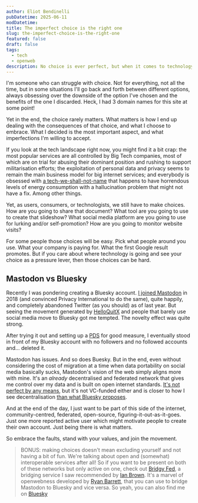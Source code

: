 ```yaml
---
author: Eliot Bendinelli
pubDatetime: 2025-06-11
modDatetime: 
title: The imperfect choice is the right one
slug: the-imperfect-choice-is-the-right-one
featured: false
draft: false
tags:
  - tech
  - openweb
description: No choice is ever perfect, but when it comes to technology, embracing the imperfections is what drives progress (or why I use Mastodon)
---
```

I'm someone who can struggle with choice. Not for everything, not all the time, but in some situations I'll go back and forth between different options, always obsessing over the downside of the option I've chosen and the benefits of the one I discarded. Heck, I had 3 domain names for this site at some point!

Yet in the end, the choice rarely matters. What matters is how I end up dealing with the consequences of that choice, and what I choose to embrace. What I decided is the most important aspect, and what imperfections I'm willing to accept. 

If you look at the tech landscape right now, you might find it a bit crap: the most popular services are all controlled by Big Tech companies, most of which are on trial for abusing their dominant position and rushing to support militarisation efforts; the exploitation of personal data and privacy seems to remain the main business model for big internet services; and everybody is obsessed with [a tech-we-shall-not-name](/posts/why-i-would-rather-push-against-ai) that happens to have horrendous levels of energy consumption with a hallucination problem that might not have a fix. Among other things.

Yet, as users, consumers, or technologists, we still have to make choices. How are you going to share that document? What tool are you going to use to create that slideshow? What social media platform are you going to use for lurking and/or self-promotion? How are you going to monitor website visits?

For some people those choices will be easy. Pick what people around you use. What your company is paying for. What the first Google result promotes. But if you care about where technology is going and see your choice as a pressure lever, then those choices can be hard.

## Mastodon vs Bluesky

Recently I was pondering creating a Bluesky account. [I joined Mastodon](https://mamot.fr/@bendineliot) in 2018 (and convinced Privacy International to do the same), quite happily, and completely abandoned Twitter (as you should) as of last year. But seeing the movement generated by [HelloQuitX](https://helloquittex.com/) and people that barely use social media move to Bluesky got me tempted. The novelty effect was quite strong.

After trying it out and setting up a [PDS](https://github.com/bluesky-social/pds) for good measure, I eventually stood in front of my Bluesky account with no followers and no followed accounts and... deleted it. 

Mastodon has issues. And so does Buesky. But in the end, even without considering the cost of migration at a time when data portability on social media basically sucks, Mastodon's vision of the web simply aligns more with mine. It's an *already* decentralised and federated network that gives me control over my data and is built on open internet standards. [It's not perfect by any means](https://2ality.com/2024/11/mastodon-weaknesses.html), but it's not VC-funded either and is closer to how I see decentralisation [than what Bluesky proposes](https://dustycloud.org/blog/how-decentralized-is-bluesky/).

And at the end of the day, I just want to be part of this side of the internet, community-centred, federated, open-source, figuring-it-out-as-it-goes. Just one more reported active user which might motivate people to create their own account. Just being there is what matters.

So embrace the faults, stand with your values, and join the movement.

> BONUS: making choices doesn't mean excluding yourself and not having a bit of fun. We're talking about open and (somewhat) interoperable services after all! So if you want to be present on both of these networks but only active on one, check out [Bridgy Fed](https://fed.brid.gy/), a bridging service I saw recommended by [Ian Brown](https://www.ianbrown.tech/2024/10/09/mastodon-and-bluesky-show-interoperability-in-action/). It's a marvel of openwebness developed by [Ryan Barrett](https://snarfed.org/about), that you can use to bridge Mastodon to Bluesky and vice versa. So yeah, you can also find me on [Bluesky](https://bsky.app/profile/bendineliot.mamot.fr.ap.brid.gy)
